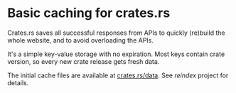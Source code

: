 # Basic caching for crates.rs

Crates.rs saves all successful responses from APIs to quickly (re)build the whole website, and to avoid overloading the APIs.

It's a simple key-value storage with no expiration. Most keys contain crate version, so every new crate release gets fresh data.

The initial cache files are available at [crates.rs/data](https://lib.rs/data). See *reindex* project for details.
